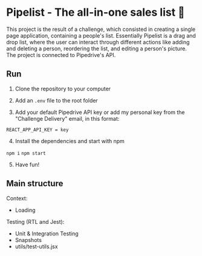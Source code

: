 # Pipelist - The all-in-one sales list 🚀

This project is the result of a challenge, which consisted in creating a single page application, containing a people's list. Essentially Pipelist is a drag and drop list, where the user can interact through different actions like adding and deleting a person, reordering the list, and editing a person's picture.
The project is connected to Pipedrive's API.

## Run

1. Clone the repository to your computer

2. Add an `.env` file to the root folder

3. Add your default Pipedrive API key or add my personal key from the "Challenge Delivery" email, in this format:

`REACT_APP_API_KEY = key`

4. Install the dependencies and start with npm

`npm i`
`npm start`

5. Have fun!

## Main structure

Context:

- Loading

Testing (RTL and Jest):

- Unit & Integration Testing
- Snapshots
- utils/test-utils.jsx
